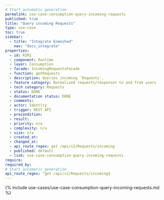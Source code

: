 ```yaml
---
# Start automatic generation
permalink: use-case-consumption-query-incoming-requests
published: true
title: "Query incoming Requests"
type: use-case
toc: true
sidebar:
  - title: "Integrate Enmeshed"
    nav: "docs_integrate"
properties:
  - id: RIR1
  - component: Runtime
  - layer: Consumption
  - facade: IncomingRequestsFacade
  - function: getRequests
  - description: Queries incoming `Requests`.
  - feature category: Normalized requests/responses to and from users
  - tech category: Requests
  - status: DONE
  - documentation status: DONE
  - comments:
  - actor: Identity
  - trigger: REST API
  - precondition:
  - result:
  - priority: n/a
  - complexity: n/a
  - size: n/a
  - created_at:
  - changed_at:
  - api_route_regex: get /api/v2/Requests/incoming
  - published: default
  - link: use-case-consumption-query-incoming-requests
require:
required_by:
# Start automatic generation
api_route_regex: ^get /api/v2/Requests/incoming$
---
```


{% include use-cases/use-case-consumption-query-incoming-requests.md %}

